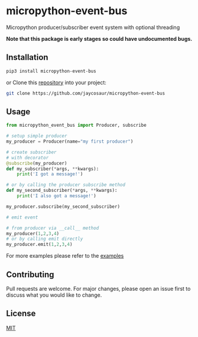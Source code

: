 # micropython-event-bus

Micropython producer/subscriber event system with optional threading

**Note that this package is early stages so could have undocumented bugs.**

## Installation

```bash
pip3 install micropython-event-bus
```

or
Clone this [repository](https://github.com/jaycosaur/micropython-event-bus) into your project:

```bash
git clone https://github.com/jaycosaur/micropython-event-bus
```

## Usage

```python
from micropython_event_bus import Producer, subscribe

# setup simple producer
my_producer = Producer(name="my first producer")

# create subscriber
# with decorator
@subscribe(my_producer)
def my_subscriber(*args, **kwargs):
    print('I got a message!')

# or by calling the producer subscribe method
def my_second_subscriber(*args, **kwargs):
    print('I also got a message!')

my_producer.subscribe(my_second_subscriber)

# emit event

# from producer via __call__ method
my_producer(1,2,3,4)
# or by calling emit directly
my_producer.emit(1,2,3,4)


```

For more examples please refer to the [examples](https://github.com/jaycosaur/micropython-event-bus/tree/master/examples)

## Contributing

Pull requests are welcome. For major changes, please open an issue first to discuss what you would like to change.

## License

[MIT](https://choosealicense.com/licenses/mit/)
